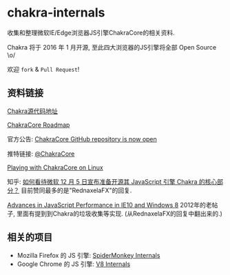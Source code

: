 # chakra-internals

收集和整理微软IE/Edge浏览器JS引擎ChakraCore的相关资料.

Chakra 将于 2016 年 1 月开源, 至此四大浏览器的JS引擎将全部 Open Source \o/

欢迎 `fork` & `Pull Request`!

## 资料链接

[Chakra源代码地址](https://github.com/Microsoft/Chakracore)

[ChakraCore Roadmap](https://github.com/Microsoft/ChakraCore/wiki/Roadmap)

官方公告: [ChakraCore GitHub repository is now open](https://blogs.windows.com/msedgedev/2016/01/13/chakracore-now-open/)

推特链接: [@ChakraCore](https://twitter.com/ChakraCore)

[Playing with ChakraCore on Linux](http://ariya.ofilabs.com/2016/01/playing-with-chakracore-on-linux.html)

知乎: [如何看待微软 12 月 5 日宣布准备开源其 JavaScript 引擎 Chakra 的核心部分？](http://www.zhihu.com/question/38238351)
目前赞同最多的是"RednaxelaFX"的回复.

[Advances in JavaScript Performance in IE10 and Windows 8](https://blogs.msdn.microsoft.com/ie/2012/06/13/advances-in-javascript-performance-in-ie10-and-windows-8/)
2012年的老帖子, 里面有提到到Chakra的垃圾收集等实现. (从RednaxelaFX的回复中翻出来的.)

## 相关的项目

* Mozilla Firefox 的 JS 引擎: [SpiderMonkey Internals](https://github.com/lazyparser/spidermonkey-internals)
* Google Chrome 的 JS 引擎: [V8 Internals](https://github.com/lazyparser/v8-internals)
